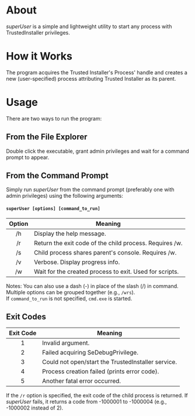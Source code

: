 # About
_superUser_ is a simple and lightweight utility to start any process with TrustedInstaller privileges.

# How it Works
The program acquires the Trusted Installer's Process' handle and creates a new (user-specified) process attributing Trusted Installer as its parent.

# Usage
There are two ways to run the program:

## From the File Explorer
Double click the executable, grant admin privileges and wait for a command prompt to appear.

## From the Command Prompt
Simply run _superUser_ from the command prompt (preferably one with admin privileges) using the following arguments:

#### ```superUser [options] [command_to_run]```

|  Option |                         Meaning                                 |
|:-------:|-----------------------------------------------------------------|
|   /h    | Display the help message.                                       |
|   /r    | Return the exit code of the child process. Requires /w.         |
|   /s    | Child process shares parent's console. Requires /w.             |
|   /v    | Verbose. Display progress info.                                 |
|   /w    | Wait for the created process to exit. Used for scripts.         |

Notes: You can also use a dash (-) in place of the slash (/) in command.  
Multiple options can be grouped together (e.g., `/wrs`).  
If `command_to_run` is not specified, `cmd.exe` is started.


## Exit Codes

| Exit Code |                      Meaning                       |
|:---------:|----------------------------------------------------|
|     1     | Invalid argument.                                  |
|     2     | Failed acquiring SeDebugPrivilege.                 |
|     3     | Could not open/start the TrustedInstaller service. |
|     4     | Process creation failed (prints error code).       |
|     5     | Another fatal error occurred.                      |

If the `/r` option is specified, the exit code of the child process is returned.
If _superUser_ fails, it returns a code from -1000001 to -1000004 (e.g., -1000002 instead of 2).
